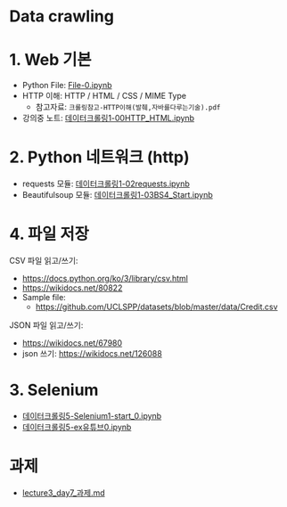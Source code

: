 # Data crawling

<!--1. 크롤링 시작
    - [데이터크롤링1-01HTTP사용, HTTPS상황](notebooks/데이터크롤링1-01HTTP사용_HTTPS상황.ipynb)
    - [데이터크롤링1-03BS4_Start.ipynb](notebooks/데이터크롤링1-03BS4_Start.ipynb)
    - [실습-유튜브-랭킹](notebooks/실습-유튜브-A.ipynb) -->


# 1. Web 기본
   - Python File: [File-0.ipynb](notebooks/1-17File-0.ipynb)
   - HTTP 이해:  HTTP / HTML / CSS / MIME Type
      - 참고자료: `크롤링참고-HTTP이해(발췌,자바를다루는기술).pdf`
   - 강의중 노트: [데이터크롤링1-00HTTP_HTML.ipynb](notebooks/데이터크롤링1-00HTTP_HTML.ipynb)

# 2. Python 네트워크 (http)
   - requests 모듈: [데이터크롤링1-02requests.ipynb](notebooks/데이터크롤링1-02requests-0.ipynb)
   - Beautifulsoup 모듈: [데이터크롤링1-03BS4_Start.ipynb](notebooks/데이터크롤링1-03BS4_Start-0.ipynb)

# 4. 파일 저장

CSV 파일 읽고/쓰기:
   - https://docs.python.org/ko/3/library/csv.html
   - https://wikidocs.net/80822
   - Sample file:
       - https://github.com/UCLSPP/datasets/blob/master/data/Credit.csv

JSON 파일 읽고/쓰기:
   - https://wikidocs.net/67980 
   - json 쓰기: https://wikidocs.net/126088



# 3. Selenium
   - [데이터크롤링5-Selenium1-start_0.ipynb](notebooks/데이터크롤링5-Selenium1-start_0.ipynb)
   - [데이터크롤링5-ex유튜브0.ipynb](notebooks/데이터크롤링5-ex유튜브0.ipynb)

# 과제
   - [lecture3_day7_과제.md](lecture3_day7_과제.md)
